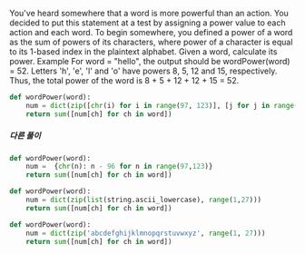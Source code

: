 You've heard somewhere that a word is more powerful than an action. You decided to put this statement at a test by assigning a power value to each action and each word. To begin somewhere, you defined a power of a word as the sum of powers of its characters, where power of a character is equal to its 1-based index in the plaintext alphabet.
Given a word, calculate its power.
Example
For word = "hello", the output should be
wordPower(word) = 52.
Letters 'h', 'e', 'l' and 'o' have powers 8, 5, 12 and 15, respectively. Thus, the total power of the word is 8 + 5 + 12 + 12 + 15 = 52.

```python
def wordPower(word):
    num = dict(zip([chr(i) for i in range(97, 123)], [j for j in range(1, 27)]))
    return sum([num[ch] for ch in word])
```

##### 다른 풀이
```python
def wordPower(word):
    num =  {chr(n): n - 96 for n in range(97,123)}
    return sum([num[ch] for ch in word])
```

```python
def wordPower(word):
    num = dict(zip(list(string.ascii_lowercase), range(1,27)))
    return sum([num[ch] for ch in word])
```

```python
def wordPower(word):
    num = dict(zip('abcdefghijklmnopqrstuvwxyz', range(1, 27)))
    return sum([num[ch] for ch in word])
```